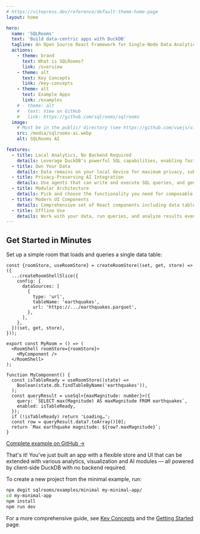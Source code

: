 ```yaml
---
# https://vitepress.dev/reference/default-theme-home-page
layout: home

hero:
  name: 'SQLRooms'
  text: 'Build data-centric apps with DuckDB'
  tagline: An Open Source React Framework for Single-Node Data Analytics powered by DuckDB
  actions:
    - theme: brand
      text: What is SQLRooms?
      link: /overview
    - theme: alt
      text: Key Concepts
      link: /key-concepts
    - theme: alt
      text: Example Apps
      link: /examples
    # - theme: alt
    #   text: View on GitHub
    #   link: https://github.com/sqlrooms/sqlrooms
  image:
    # Must be in the public/ directory (see https://github.com/vuejs/vitepress/issues/4097#issuecomment-2261203743)
    src: /media/sqlrooms-ai.webp
    alt: SQLRooms AI

features:
  - title: Local Analytics, No Backend Required
    details: Leverage DuckDB's powerful SQL capabilities, enabling fast in browser data processing without a backend
  - title: Own Your Data
    details: Data remains on your local device for maximum privacy, sub-second analytics on large datasets, and offline functionality
  - title: Privacy-Preserving AI Integration
    details: Use agents that can write and execute SQL queries, and generate insights without sharing your data with model providers
  - title: Modular Architecture
    details: Pick and choose the functionality you need for composable, extensible applications, with integrations for popular data visualization libraries.
  - title: Modern UI Components
    details: Comprehensive set of React components including data tables, layouts, and visualization tools for building beautiful analytics interfaces
  - title: Offline Use
    details: Work with your data, run queries, and analyze results even without an internet connection. SQLRooms supports offline workflows using persistent storage via OPFS.
---
```


## Get Started in Minutes

Set up a simple room that loads and queries a single data table:

```tsx
const {roomStore, useRoomStore} = createRoomStore((set, get, store) => ({
  ...createRoomShellSlice({
    config: {
      dataSources: [
        {
          type: 'url',
          tableName: 'earthquakes',
          url: 'https://.../earthquakes.parquet',
        },
      ],
    },
  })(set, get, store),
}));

export const MyRoom = () => (
  <RoomShell roomStore={roomStore}>
    <MyComponent />
  </RoomShell>
);

function MyComponent() {
  const isTableReady = useRoomStore((state) =>
    Boolean(state.db.findTableByName('earthquakes')),
  );
  const queryResult = useSql<{maxMagnitude: number}>({
    query: `SELECT max(Magnitude) AS maxMagnitude FROM earthquakes`,
    enabled: isTableReady,
  });
  if (!isTableReady) return 'Loading…';
  const row = queryResult.data?.toArray()[0];
  return `Max earthquake magnitude: ${row?.maxMagnitude}`;
}
```

[Complete example on GitHub →](https://github.com/sqlrooms/examples/tree/main/minimal)

That's it! You've just built an app with a flexible store and UI that can be extended with various analytics, visualization and AI modules — all powered by client-side DuckDB with no backend required.

To create a new project from the minimal example, run:

```sh
npx degit sqlrooms/examples/minimal my-minimal-app/
cd my-minimal-app
npm install
npm run dev
```

For a more comprehensive guide, see [Key Concepts](/key-concepts) and the [Getting Started](/getting-started) page.
